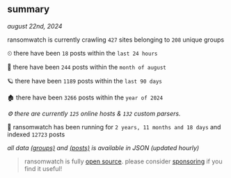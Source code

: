 
## summary
_august 22nd, 2024_

ransomwatch is currently crawling `427` sites belonging to `208` unique groups

⏲ there have been `18` posts within the `last 24 hours`

🦈 there have been `244` posts within the `month of august`

🪐 there have been `1189` posts within the `last 90 days`

🏚 there have been `3266` posts within the `year of 2024`

_⚙️ there are currently `125` online hosts & `132` custom parsers._

🦕 ransomwatch has been running for `2 years, 11 months and 18 days` and indexed `12723` posts

_all data  [(groups)](http://ransomwhat.telemetry.ltd/groups) and [(posts)](http://ransomwhat.telemetry.ltd/posts) is available in JSON (updated hourly)_

> ransomwatch is fully [open source](https://github.com/joshhighet/ransomwatch#ransomwatch--). please consider [sponsoring](https://github.com/sponsors/joshhighet) if you find it useful!
